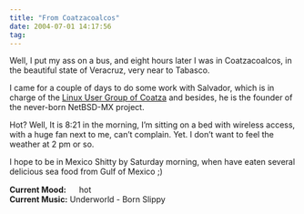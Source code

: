 ```yaml
---
title: "From Coatzacoalcos"
date: 2004-07-01 14:17:56
tag: 
---
```

<p>Well, I put my ass on a bus, and eight hours later I was in Coatzacoalcos, in the beautiful state of Veracruz, very near to Tabasco.</p>

<p>I came for a couple of days to do some work with Salvador, which is in charge of the <a href="http://www.gulcoatza.org/">Linux User Group of Coatza</a> and besides, he is the founder of the never-born NetBSD-MX project.</p>

<p>Hot? Well, It is 8:21 in the morning, I&#8217;m sitting on a bed with wireless access, with a huge fan next to me, can&#8217;t complain. Yet. I don&#8217;t want to feel the weather at 2&#160;pm or so.</p>

<p>I hope to be in Mexico Shitty by Saturday morning, when have eaten several delicious sea food from Gulf of Mexico ;)</p>

<p><strong>Current Mood:</strong> <img width="15" height="15" src="http://stat.livejournal.com/img/mood/growf/smileys/hot.gif"/> hot<br/><strong>Current Music:</strong> Underworld - Born Slippy</p>
